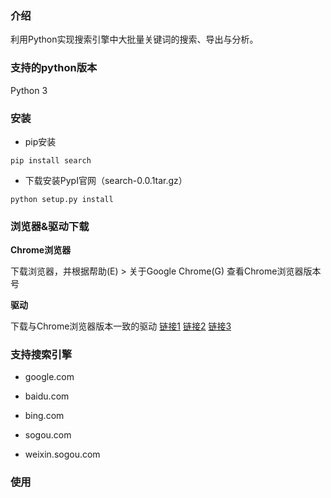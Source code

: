 ### 介绍

利用Python实现搜索引擎中大批量关键词的搜索、导出与分析。

### 支持的python版本

Python 3

### 安装

- pip安装
  
`pip install search`

- 下载安装PypI官网（search-0.0.1tar.gz）
  
`python setup.py install`

### 浏览器&驱动下载

**Chrome浏览器**

下载浏览器，并根据帮助(E) > 关于Google Chrome(G) 查看Chrome浏览器版本号

**驱动**

下载与Chrome浏览器版本一致的驱动 [链接1](https://sites.google.com/a/chromium.org/chromedriver/downloads) [链接2](http://npm.taobao.org/mirrors/chromedriver/) [链接3](https://chromedriver.storage.googleapis.com/index.html)

### 支持搜索引擎

- google.com

- baidu.com

- bing.com

- sogou.com
  
- weixin.sogou.com

### 使用

